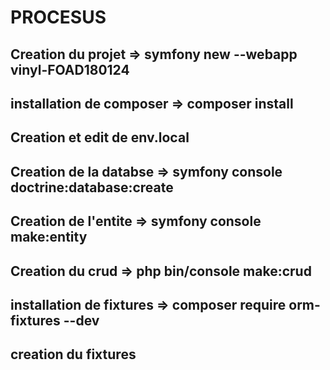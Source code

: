 # PROCESUS

## Creation du projet => symfony new --webapp vinyl-FOAD180124

## installation de composer => composer install

## Creation et edit de env.local

## Creation de la databse => symfony console doctrine:database:create

## Creation de l'entite => symfony console make:entity

## Creation du crud => php bin/console make:crud

## installation de fixtures => composer require orm-fixtures --dev

## creation du fixtures